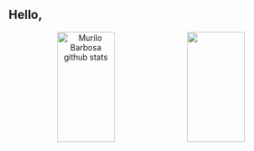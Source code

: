 ## Hello, 

<div align="center">  
  <img width="45%" height="195px" src="https://github-readme-stats.vercel.app/api?username=murilobarbosaa&show_icons=true&count_private=true&hide_border=true&title_color=ff91a4&icon_color=ff91a4&text_color=c9d1d9&bg_color=0d1117" alt="Murilo Barbosa github stats" /> 
  <img width="45%" height="195px" src="https://github-readme-stats.vercel.app/api/top-langs/?username=murilobarbosaa&layout=compact&hide_border=true&title_color=ff91a4&text_color=ff91a4&bg_color=0d1117" />
</div>
